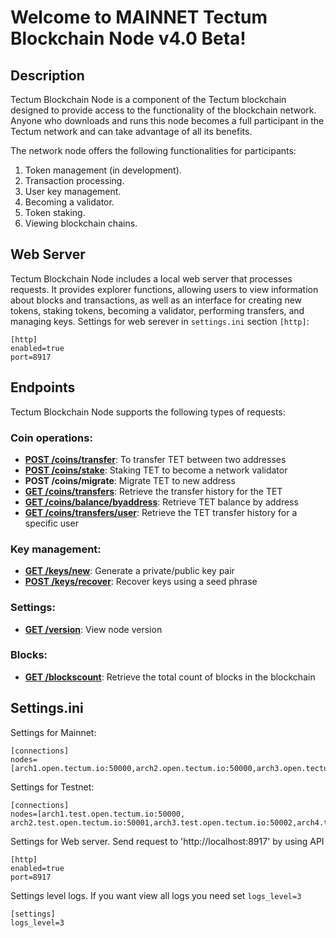 # Welcome to MAINNET Tectum Blockchain Node v4.0 Beta! #

## Description ##

Tectum Blockchain Node is a component of the Tectum blockchain designed to provide access to the functionality of the blockchain network. Anyone who downloads and runs this node becomes a full participant in the Tectum network and can take advantage of all its benefits.

The network node offers the following functionalities for participants:
1. Token management (in development).
2. Transaction processing.
3. User key management.
4. Becoming a validator.
5. Token staking.
6. Viewing blockchain chains.

## Web Server ##
Tectum Blockchain Node includes a local web server that processes requests. It provides explorer functions, allowing users to view information about blocks and transactions, as well as an interface for creating new tokens, staking tokens, becoming a validator, performing transfers, and managing keys.
Settings for web serever in `settings.ini` section `[http]`:

```
[http]
enabled=true
port=8917
```


## Endpoints ##

Tectum Blockchain Node supports the following types of requests:

### Coin operations: ###

-   **[POST /coins/transfer](docs/tokens_transfer_request.md)**: To transfer TET between two addresses
-   **[POST /coins/stake](docs/tokens_stake_request.md)**: Staking TET to become a network validator
-   **POST /coins/migrate**: Migrate TET to new address
-   **[GET /coins/transfers](docs/token_transfer_history.md)**: Retrieve the transfer history for the TET
-   **[GET /coins/balance/byaddress](docs/token_balance_request.md)**: Retrieve TET balance by address
-   **[GET /coins/transfers/user](docs/tet_transfer_history_user.md)**: Retrieve the TET transfer history for a specific user

### Key management: ###

-   **[GET /keys/new](docs/keys_generate_request.md)**: Generate a private/public key pair
-   **[POST /keys/recover](docs/keys_recovery_request.md)**: Recover keys using a seed phrase

### Settings: ###

-   **[GET /version](docs/version_request.md)**: View node version

### Blocks: ###

-   **[GET /blockscount](docs/block_count.md)**: Retrieve the total count of blocks in the blockchain


## Settings.ini ##

Settings for Mainnet:

```
[connections]
nodes=[arch1.open.tectum.io:50000,arch2.open.tectum.io:50000,arch3.open.tectum.io:50000,arch4.open.tectum.io:50000,arch5.open.tectum.io:50000,arch6.open.tectum.io:50000,arch7.open.tectum.io:50000,arch8.open.tectum.io:50000,arch9.open.tectum.io:50000,arch10.open.tectum.io:50000,arch11.open.tectum.io:50000,arch12.open.tectum.io:50000]
```

Settings for Testnet:

```
[connections]
nodes=[arch1.test.open.tectum.io:50000, arch2.test.open.tectum.io:50001,arch3.test.open.tectum.io:50002,arch4.test.open.tectum.io:50003,arch5.test.open.tectum.io:50004,arch6.test.open.tectum.io:50005]

```

Settings for Web server. Send request to 'http://localhost:8917' by using API

```
[http]
enabled=true
port=8917
```

Settings level logs. If you want view all logs you need set `logs_level=3`

```
[settings]
logs_level=3
```

